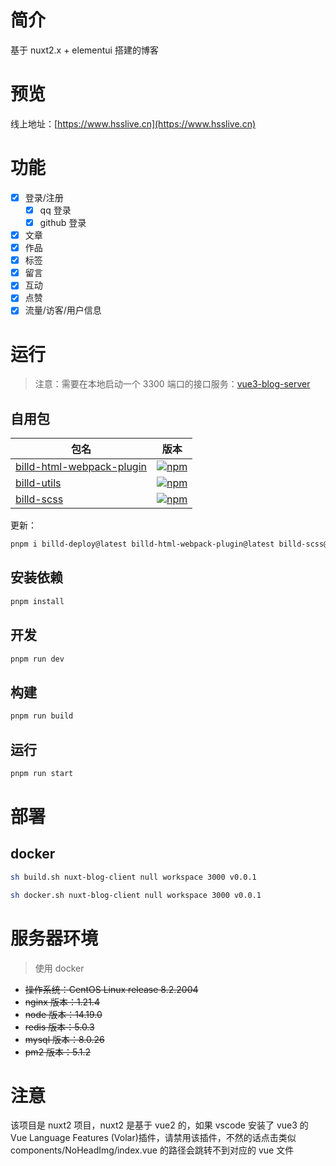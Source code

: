 # 简介

基于 nuxt2.x + elementui 搭建的博客

# 预览

线上地址：[https://www.hsslive.cn](https://www.hsslive.cn)

# 功能

- [x] 登录/注册
  - [x] qq 登录
  - [x] github 登录
- [x] 文章
- [x] 作品
- [x] 标签
- [x] 留言
- [x] 互动
- [x] 点赞
- [x] 流量/访客/用户信息

# 运行

> 注意：需要在本地启动一个 3300 端口的接口服务：[vue3-blog-server](https://github.com/galaxy-s10/vue3-blog-server)

## 自用包

| 包名                                                                                 | 版本                                                                                                                      |
| ------------------------------------------------------------------------------------ | ------------------------------------------------------------------------------------------------------------------------- |
| [billd-html-webpack-plugin](https://github.com/galaxy-s10/billd-html-webpack-plugin) | [![npm](https://img.shields.io/npm/v/billd-html-webpack-plugin)](https://www.npmjs.com/package/billd-html-webpack-plugin) |
| [billd-utils](https://github.com/galaxy-s10/billd-utils)                             | [![npm](https://img.shields.io/npm/v/billd-utils)](https://www.npmjs.com/package/billd-utils)                             |
| [billd-scss](https://github.com/galaxy-s10/billd-scss)                               | [![npm](https://img.shields.io/npm/v/billd-scss)](https://www.npmjs.com/package/billd-scss)                               |

更新：

```sh
pnpm i billd-deploy@latest billd-html-webpack-plugin@latest billd-scss@latest billd-utils@latest
```

## 安装依赖

```sh
pnpm install
```

## 开发

```sh
pnpm run dev
```

## 构建

```sh
pnpm run build
```

## 运行

```sh
pnpm run start
```

# 部署

## docker

```sh
sh build.sh nuxt-blog-client null workspace 3000 v0.0.1
```

```sh
sh docker.sh nuxt-blog-client null workspace 3000 v0.0.1
```

# 服务器环境

> 使用 docker

- ~~操作系统：CentOS Linux release 8.2.2004~~
- ~~nginx 版本：1.21.4~~
- ~~node 版本：14.19.0~~
- ~~redis 版本：5.0.3~~
- ~~mysql 版本：8.0.26~~
- ~~pm2 版本：5.1.2~~

# 注意

该项目是 nuxt2 项目，nuxt2 是基于 vue2 的，如果 vscode 安装了 vue3 的 Vue Language Features (Volar)插件，请禁用该插件，不然的话点击类似 components/NoHeadImg/index.vue 的路径会跳转不到对应的 vue 文件
